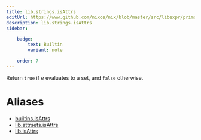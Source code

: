 ```yaml
---
title: lib.strings.isAttrs
editUrl: https://www.github.com/nixos/nix/blob/master/src/libexpr/primops.cc
description: lib.strings.isAttrs
sidebar:

    badge:
        text: Builtin
        variant: note

    order: 7
---
```


Return `true` if *e* evaluates to a set, and `false` otherwise.


# Aliases

- [builtins.isAttrs](reference/builtins/builtins-isAttrs)
- [lib.attrsets.isAttrs](reference/lib/attrsets/lib-attrsets-isAttrs)
- [lib.isAttrs](reference/lib/lib-isAttrs)


